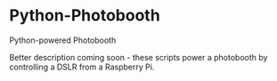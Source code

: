 # Python-Photobooth
Python-powered Photobooth

Better description coming soon - these scripts power a photobooth by controlling a DSLR from a Raspberry Pi.
